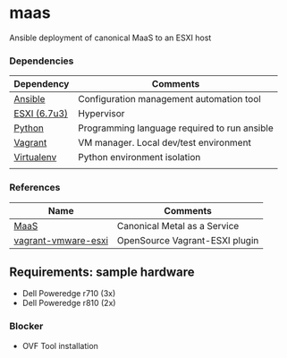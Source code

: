 # maas
Ansible deployment of canonical MaaS to an ESXI host

### Dependencies
| Dependency | Comments |
| - | - |
| [Ansible](https://docs.ansible.com/) | Configuration management automation tool|
| [ESXI (6.7u3)](https://my.vmware.com/en/group/vmware/evalcenter?p=free-esxi6) | Hypervisor |
| [Python](https://www.python.org/downloads/) | Programming language required to run ansible |
| [Vagrant](https://www.vagrantup.com/docs) | VM manager. Local dev/test environment |
| [Virtualenv](https://docs.python.org/3/tutorial/venv.html) | Python environment isolation |
|||

### References
| Name | Comments |
| - | - |
| [MaaS](https://maas.io/docs/installation) | Canonical Metal as a Service |
| [vagrant-vmware-esxi](https://github.com/josenk/vagrant-vmware-esxi) | OpenSource Vagrant-ESXI plugin |

## Requirements: sample hardware
- Dell Poweredge r710 (3x)
- Dell Poweredge r810 (2x)

### Blocker
- OVF Tool installation
